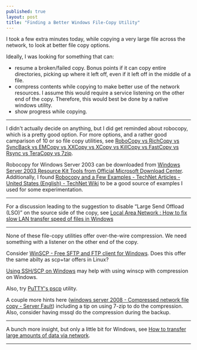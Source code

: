 ```yaml
---
published: true
layout: post
title: "Finding a Better Windows File-Copy Utility"
---
```



I took a few extra minutes today, while copying a very large file across the network, to look at better file copy options.

Ideally, I was looking for something that can:

* resume a broken/failed copy. Bonus points if it can copy entire directories, picking up where it left off, even if it left off in the middle of a file.
* compress contents while copying to make better use of the network resources. I assume this would require a service listening on the other end of the copy. Therefore, this would best be done by a native windows utility.
* show progress while copying.

---

I didn't actually decide on anything, but I did get reminded about robocopy, which is a pretty good option. For more options, and a rather good camparison of 10 or so file copy utilities, see [RoboCopy vs RichCopy vs SyncBack vs EMCopy vs XXCopy vs XCopy vs KillCopy vs FastCopy vs Rsync vs TeraCopy vs 7zip](http://mfctips.com/2013/11/01/robocopy-vs-richcopy-vs-syncback-vs-emcopy/).

Robocopy for Windows Server 2003 can be downloaded from [Windows Server 2003 Resource Kit Tools from Official Microsoft Download Center](https://www.microsoft.com/en-us/download/details.aspx?id=17657). Additionally, I found [Robocopy and a Few Examples - TechNet Articles - United States (English) - TechNet Wiki](http://social.technet.microsoft.com/wiki/contents/articles/1073.robocopy-and-a-few-examples.aspx) to be a good source of examples I used for some experimentation.

---

For a discussion leading to the suggestion to disable “Large Send Offload (LSO)” on the source side of the copy, see [Local Area Network : How to fix slow LAN transfer speed of files in Windows](http://www.howtosolutions.net/2013/06/fixing-slow-sending-or-receiving-of-files-through-lan-network-using-windows/)

---

None of these file-copy utilities offer over-the-wire compression. We need something with a listener on the other end of the copy.

Consider [WinSCP - Free SFTP and FTP client for Windows](https://winscp.net/eng/index.php). Does this offer the same abilty as scp+tar offers in Linux?

[Using SSH/SCP on Windows](http://ged.msu.edu/angus/tutorials/using-putty-on-windows.html) may help with using winscp with compression on Windows.

Also, try [PuTTY's pscp](http://www.chiark.greenend.org.uk/~sgtatham/putty/download.html) utility.

A couple more hints here ([windows server 2008 - Compressed network file copy - Server Fault](http://serverfault.com/questions/400538/compressed-network-file-copy)) including a tip on using 7-zip to do the compression. Also, consider having mssql do the compression during the backup.

---

A bunch more insight, but only a little bit for Windows, see [How to transfer large amounts of data via network](http://moo.nac.uci.edu/~hjm/HOWTO_move_data.html).

---


